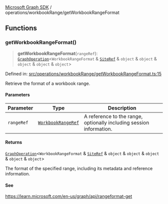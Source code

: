 [Microsoft Graph SDK](../../README.md) / operations/workbookRange/getWorkbookRangeFormat

## Functions

### getWorkbookRangeFormat()

> **getWorkbookRangeFormat**(`rangeRef`): [`GraphOperation`](../../models/GraphOperation.md#graphoperation)\<`WorkbookRangeFormat` & [`SiteRef`](../../models/SiteRef.md#siteref) & `object` & `object` & `object` & `object` & `object`\>

Defined in: [src/operations/workbookRange/getWorkbookRangeFormat.ts:15](https://github.com/Future-Secure-AI/microsoft-graph/blob/main/src/operations/workbookRange/getWorkbookRangeFormat.ts#L15)

Retrieve the format of a workbook range.

#### Parameters

| Parameter | Type | Description |
| ------ | ------ | ------ |
| `rangeRef` | [`WorkbookRangeRef`](../../models/WorkbookRangeRef.md#workbookrangeref) | A reference to the range, optionally including session information. |

#### Returns

[`GraphOperation`](../../models/GraphOperation.md#graphoperation)\<`WorkbookRangeFormat` & [`SiteRef`](../../models/SiteRef.md#siteref) & `object` & `object` & `object` & `object` & `object`\>

The format of the specified range, including its metadata and reference information.

#### See

https://learn.microsoft.com/en-us/graph/api/rangeformat-get
